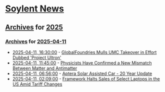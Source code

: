 # [Soylent News](../../../README.md)

## [Archives](../../index.md) for [2025](../index.md)

### [Archives](../../index.md) for [2025-04-11](index.md)

* [2025-04-11, 16:30:00](https://soylentnews.org/article.pl?sid=25/04/10/035221&from=rss) - [GlobalFoundries Mulls UMC Takeover in Effort Dubbed 'Project Ultron'](https://soylentnews.org/article.pl?sid=25/04/10/035221&from=rss)
* [2025-04-11, 11:45:00](https://soylentnews.org/article.pl?sid=25/04/10/0256252&from=rss) - [Physicists Have Confirmed a New Mismatch Between Matter and Antimatter](https://soylentnews.org/article.pl?sid=25/04/10/0256252&from=rss)
* [2025-04-11, 06:56:00](https://soylentnews.org/article.pl?sid=25/04/10/0249201&from=rss) - [Aptera Solar Assisted Car - 20 Year Update](https://soylentnews.org/article.pl?sid=25/04/10/0249201&from=rss)
* [2025-04-11, 02:09:00](https://soylentnews.org/article.pl?sid=25/04/09/1511216&from=rss) - [Framework Halts Sales of Select Laptops in the US Amid Tariff Changes](https://soylentnews.org/article.pl?sid=25/04/09/1511216&from=rss)
